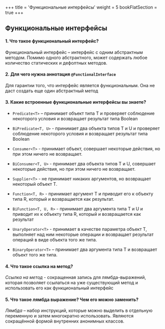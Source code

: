 +++
title = 'Функциональные интерфейсы'
weight = 5
bookFlatSection = true
+++

## Функциональные интерфейсы

#### 1. Что такое функциональный интерфейс?
Функциональный интерфейс – интерфейс с одним абстрактным методом. Помимо одного абстрактного, может содержать любое количество статических и дефолтных методов.

#### 2. Для чего нужна аннотация `@FunctionalInterface`
Для гарантии того, что интерфейс является функциональным. Она не даст создать еще один абстрактный метод

#### 3. Какие встроенные функциональные интерфейсы вы знаете?
- `Predicate<T>` – принимает объект типа T и проверяет соблюдение некоторого условия и возвращает результат типа Boolean

- `BiPredicate<T, U>` - принимает два объекта типов T и U и проверяет соблюдение некоторого условия и возвращает результат типа Boolean

- `Consumer<T>` - принимает объект, совершает некоторые действия, но при этом ничего не возвращает.

- `BiConsumer<T, U>` - принимает два объекта типов T и U, совершает некоторые действия, но при этом ничего не возвращает.

- `Supplier<T>` - не принимает никаких аргументов, но возвращает некоторый объект T.

- `Function<T, R>` - принимает аргумент T и приводит его к объекту типа R, который и возвращается как результат.

- `BiFunction<T, U, R>` - принимает два аргумента типа T и U и приводит их к объекту типа R, который и возвращается как результат

- `UnaryOperator<T>` - принимает в качестве параметра объект T, выполняет над ним некоторые операции и возвращает результат операций в виде объекта того же типа.

- `BinaryOperator<T>` – принимает два аргумента типа T и возвращает объект того же типа.

#### 4. Что такое ссылка на метод?
*Ссылка на метод* - сокращенная запись для лямбда-выражений, которая позволяет ссылаться на уже существующий метод и использовать его как функциональный интерфейс

#### 5. Что такое лямбда выражение? Чем его можно заменить?
*Лямбда* – набор инструкций, которые можно выделить в отдельную переменную и затем многократно использовать. Являются сокращённой формой внутренних анонимных классов.